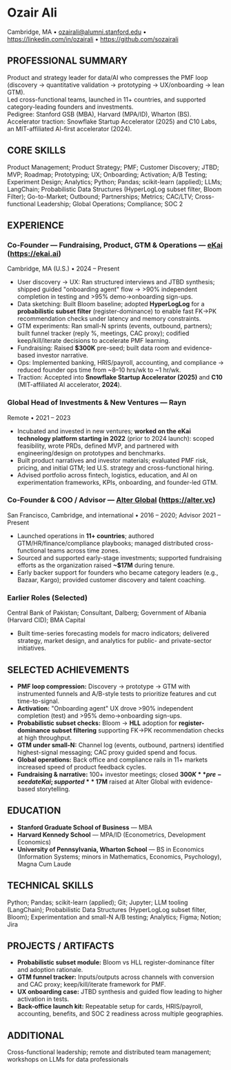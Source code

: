 # Ozair Ali
Cambridge, MA • ozairali@alumni.stanford.edu • https://linkedin.com/in/ozairali • https://github.com/sozairali

## PROFESSIONAL SUMMARY
Product and strategy leader for data/AI who compresses the PMF loop (discovery -> quantitative validation -> prototyping -> UX/onboarding -> lean GTM).  
Led cross-functional teams, launched in 11+ countries, and supported category-leading founders and investments.  
Pedigree: Stanford GSB (MBA), Harvard (MPA/ID), Wharton (BS). Accelerator traction: Snowflake Startup Accelerator (2025) and C10 Labs, an MIT-affiliated AI-first accelerator (2024).

## CORE SKILLS
Product Management; Product Strategy; PMF; Customer Discovery; JTBD; MVP; Roadmap; Prototyping; UX; Onboarding; Activation; A/B Testing; Experiment Design; Analytics; Python; Pandas; scikit-learn (applied); LLMs; LangChain; Probabilistic Data Structures (HyperLogLog subset filter, Bloom Filter); Go-to-Market; Outbound; Partnerships; Metrics; CAC/LTV; Cross-functional Leadership; Global Operations; Compliance; SOC 2

## EXPERIENCE

### Co-Founder — Fundraising, Product, GTM & Operations — [eKai](https://ekai.ai) (https://ekai.ai)
Cambridge, MA (U.S.) • 2024 – Present
- User discovery -> UX: Ran structured interviews and JTBD synthesis; shipped guided "onboarding agent" flow -> >90% independent completion in testing and >95% demo->onboarding sign-ups.
- Data sketching: Built Bloom baseline; adopted **HyperLogLog** for a **probabilistic subset filter** (register-dominance) to enable fast FK->PK recommendation checks under latency and memory constraints.
- GTM experiments: Ran small-N sprints (events, outbound, partners); built funnel tracker (reply %, meetings, CAC proxy); codified keep/kill/iterate decisions to accelerate PMF learning.
- Fundraising: Raised **$300K** pre-seed; built data room and evidence-based investor narrative.
- Ops: Implemented banking, HRIS/payroll, accounting, and compliance -> reduced founder ops time from ~8–10 hrs/wk to ~1 hr/wk.
- Traction: Accepted into **Snowflake Startup Accelerator (2025)** and **C10** (MIT-affiliated AI accelerator, **2024**).

### Global Head of Investments & New Ventures — Rayn
Remote • 2021 – 2023
- Incubated and invested in new ventures; **worked on the eKai technology platform starting in 2022** (prior to 2024 launch): scoped feasibility, wrote PRDs, defined MVP, and partnered with engineering/design on prototypes and benchmarks.
- Built product narratives and investor materials; evaluated PMF risk, pricing, and initial GTM; led U.S. strategy and cross-functional hiring.
- Advised portfolio across fintech, logistics, education, and AI on experimentation frameworks, KPIs, onboarding, and founder-led GTM.

### Co-Founder & COO / Advisor — [Alter Global](https://alter.vc) (https://alter.vc)
San Francisco, Cambridge, and international • 2016 – 2020; Advisor 2021 – Present
- Launched operations in **11+ countries**; authored GTM/HR/finance/compliance playbooks; managed distributed cross-functional teams across time zones.
- Sourced and supported early-stage investments; supported fundraising efforts as the organization raised **~$17M** during tenure.
- Early backer support for founders who became category leaders (e.g., Bazaar, Kargo); provided customer discovery and talent coaching.

### Earlier Roles (Selected)
Central Bank of Pakistan; Consultant, Dalberg; Government of Albania (Harvard CID); BMA Capital  
- Built time-series forecasting models for macro indicators; delivered strategy, market design, and analytics for public- and private-sector initiatives.

## SELECTED ACHIEVEMENTS
- **PMF loop compression:** Discovery -> prototype -> GTM with instrumented funnels and A/B-style tests to prioritize features and cut time-to-signal.
- **Activation:** "Onboarding agent" UX drove >90% independent completion (test) and >95% demo->onboarding sign-ups.
- **Probabilistic subset checks:** Bloom -> **HLL** adoption for **register-dominance subset filtering** supporting FK->PK recommendation checks at high throughput.
- **GTM under small-N:** Channel log (events, outbound, partners) identified highest-signal messaging; CAC proxy guided spend and focus.
- **Global operations:** Back office and compliance rails in 11+ markets increased speed of product feedback cycles.
- **Fundraising & narrative:** 100+ investor meetings; closed **$300K** pre-seed at eKai; supported **~$17M** raised at Alter Global with evidence-based storytelling.

## EDUCATION
- **Stanford Graduate School of Business** — MBA  
- **Harvard Kennedy School** — MPA/ID (Econometrics, Development Economics)  
- **University of Pennsylvania, Wharton School** — BS in Economics (Information Systems; minors in Mathematics, Economics, Psychology), Magna Cum Laude

## TECHNICAL SKILLS
Python; Pandas; scikit-learn (applied); Git; Jupyter; LLM tooling (LangChain); Probabilistic Data Structures (HyperLogLog subset filter, Bloom); Experimentation and small-N A/B testing; Analytics; Figma; Notion; Jira

## PROJECTS / ARTIFACTS
- **Probabilistic subset module:** Bloom vs HLL register-dominance filter and adoption rationale.  
- **GTM funnel tracker:** Inputs/outputs across channels with conversion and CAC proxy; keep/kill/iterate framework for PMF.  
- **UX onboarding case:** JTBD synthesis and guided flow leading to higher activation in tests.  
- **Back-office launch kit:** Repeatable setup for cards, HRIS/payroll, accounting, benefits, and SOC 2 readiness across multiple geographies.

## ADDITIONAL
Cross-functional leadership; remote and distributed team management; workshops on LLMs for data professionals
